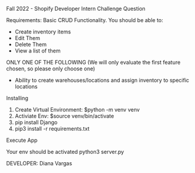 Fall 2022 - Shopify
Developer Intern Challenge Question

Requirements:
Basic CRUD Functionality. You should be able to:
- Create inventory items
- Edit Them
- Delete Them
- View a list of them

ONLY ONE OF THE FOLLOWING (We will only evaluate the first feature chosen, so please only choose one)
- Ability to create warehouses/locations and assign inventory to specific locations

Installing

1. Create Virtual Environment: $python -m venv venv
2. Activiate Env: $source venv/bin/activate
3. pip install Django
4. pip3 install -r requirements.txt

Execute App

Your env should be activated
python3 server.py

DEVELOPER:
Diana Vargas